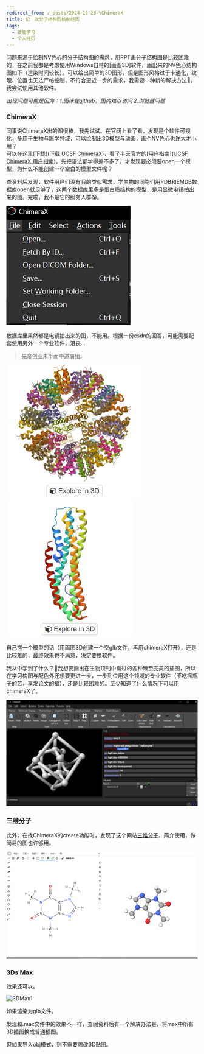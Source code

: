 ```yaml
---
redirect_from: /_posts/2024-12-23-%ChimeraX
title: 记一次分子结构图绘制经历
tags:
  - 技能学习
  - 个人经历 
---
```


问题来源于绘制NV色心的分子结构图的需求，用PPT画分子结构图是比较困难的，在之前我都是考虑使用Windows自带的[画图3D]软件，画出来的NV色心结构图如下（渲染时间较长）。可以绘出简单的3D图形，但是图形风格过于卡通化，纹理、位置也无法严格控制，不符合更近一步的需求，我需要一种新的解决方法:runner:，我尝试使用其他软件。



*出现问题可能是因为：1.图床在github，国内难以访问 2.浏览器问题*

### ChimeraX

同事说ChimeraX出的图很棒，我先试试。在官网上看了看，发现是个软件可视化，多用于生物与医学领域，可以绘制出3D模型与动画，画个NV色心也许大才小用？<br>可以在这里[下载]([下载 UCSF ChimeraX](https://www.cgl.ucsf.edu/chimerax/download.html))，看了半天官方的[用户指南]([UCSF ChimeraX 用户指南](https://www.cgl.ucsf.edu/chimerax/docs/user/index.html))，先把语法都学得差不多了，才发现要必须要open一个模型，为什么不能创建一个空白的模型文件呢？

查资料后发现，软件用户们没有我的类似需求，学生物的同胞们用PDB和EMDB数据库open就足够了，这两个数据库里多是蛋白质结构的模型，是用显微电镜拍出来的图。完啦，我不是它的服务人群:scream:。​

![chimerax3.png (327×313)](https://raw.githubusercontent.com/DOFlamda/ImgHost/refs/heads/main/image/chimerax3.png)

数据库里果然都是电镜拍出来的图，不能用。根据一份csdn的回答，可能需要配套使用另外一个专业软件，沮丧...

> 先帝创业未半而中道崩殂。

![chimera4.png (352×345)](https://raw.githubusercontent.com/DOFlamda/ImgHost/refs/heads/main/image/chimera4.png)![chimera5.png (334×367)](https://raw.githubusercontent.com/DOFlamda/ImgHost/refs/heads/main/image/chimera5.png)

自己搓一个模型的话（用画图3D创建一个空glb文件，再用chimeraX打开），还是比较难的，最终效果也不满意，决定要换软件。

我从中学到了什么？:raised_hands:我想要画出在生物顶刊中看过的各种臻至完美的插图，所以在学习构图与配色外还想要更进一步，一步到位用这个领域的专业软件（不吃摇瓶子的苦，享发论文的福），还是比较困难的。至少知道了什么情况下可以用chimeraX了。

![chimera6.png (1702×942)](https://raw.githubusercontent.com/DOFlamda/ImgHost/refs/heads/main/image/chimera6.png)

### 三维分子

此外，在找ChimeraX的create功能时，发现了这个网站[三维分子](https://mole.chemview.net/)，简介使用，做简易的图也许够用。

![sanweifenzi.png (2559×1426)](https://raw.githubusercontent.com/DOFlamda/ImgHost/refs/heads/main/image/sanweifenzi.png)

### 3Ds Max

效果还可以。

![3DMax1](https://raw.githubusercontent.com/DOFlamda/ImgHost/refs/heads/main/image/3dmax1png.png)

如果渲染为glb文件。



发现和.max文件中的效果不一样，查阅资料后有一个解决办法是，将max中所有3D插图换成普通插图。

但如果导入obj模式，则不需要修改3D贴图。

<html>

<head>
<title>Babylon.js Viewer3 - Display a 3D model</title>
<script src="https://preview.babylonjs.com/viewer/babylon.viewer.js"></script> 
</head>
<body>
<babylon model="https://raw.githubusercontent.com/DOFlamda/ImgHost/refs/heads/main/image/12.obj" templates.main.params.fill-screen="true"></babylon>
</body>
</html>

